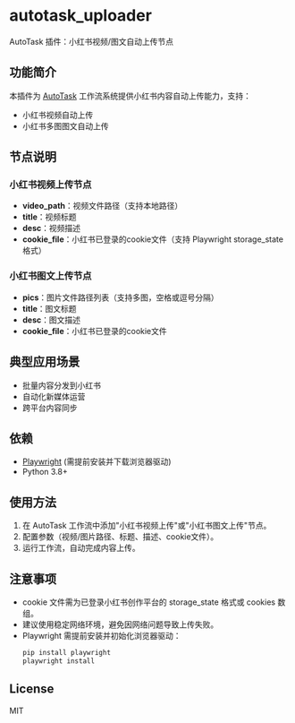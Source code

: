 # autotask_uploader

AutoTask 插件：小红书视频/图文自动上传节点

## 功能简介

本插件为 [AutoTask](https://github.com/yang0/autotask_core) 工作流系统提供小红书内容自动上传能力，支持：
- 小红书视频自动上传
- 小红书多图图文自动上传

## 节点说明

### 小红书视频上传节点
- **video_path**：视频文件路径（支持本地路径）
- **title**：视频标题
- **desc**：视频描述
- **cookie_file**：小红书已登录的cookie文件（支持 Playwright storage_state 格式）

### 小红书图文上传节点
- **pics**：图片文件路径列表（支持多图，空格或逗号分隔）
- **title**：图文标题
- **desc**：图文描述
- **cookie_file**：小红书已登录的cookie文件

## 典型应用场景
- 批量内容分发到小红书
- 自动化新媒体运营
- 跨平台内容同步

## 依赖
- [Playwright](https://playwright.dev/python/) (需提前安装并下载浏览器驱动)
- Python 3.8+

## 使用方法
1. 在 AutoTask 工作流中添加"小红书视频上传"或"小红书图文上传"节点。
2. 配置参数（视频/图片路径、标题、描述、cookie文件）。
3. 运行工作流，自动完成内容上传。

## 注意事项
- cookie 文件需为已登录小红书创作平台的 storage_state 格式或 cookies 数组。
- 建议使用稳定网络环境，避免因网络问题导致上传失败。
- Playwright 需提前安装并初始化浏览器驱动：
  ```bash
  pip install playwright
  playwright install
  ```

## License
MIT
